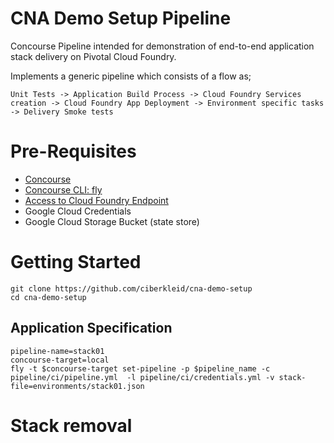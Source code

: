 # CNA Demo Setup Pipeline

Concourse Pipeline intended for demonstration of end-to-end application stack delivery on Pivotal Cloud Foundry.

Implements a generic pipeline which consists of a flow as; 
```
Unit Tests -> Application Build Process -> Cloud Foundry Services creation -> Cloud Foundry App Deployment -> Environment specific tasks -> Delivery Smoke tests
```

# Pre-Requisites

- [Concourse](https://concourse.ci/installing.html)
- [Concourse CLI: fly](https://github.com/concourse/fly)
- [Access to Cloud Foundry Endpoint](https://run.pivotal.io)
- Google Cloud Credentials
- Google Cloud Storage Bucket (state store)

# Getting Started

```
git clone https://github.com/ciberkleid/cna-demo-setup
cd cna-demo-setup
```

## Application Specification

```
pipeline-name=stack01
concourse-target=local
fly -t $concourse-target set-pipeline -p $pipeline_name -c pipeline/ci/pipeline.yml  -l pipeline/ci/credentials.yml -v stack-file=environments/stack01.json
```

# Stack removal


